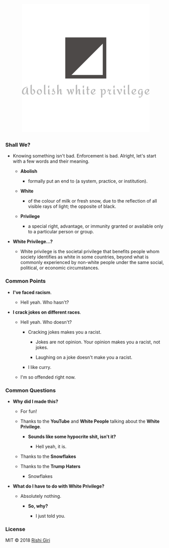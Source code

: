 <h1 align="center">
<br>
<img src="media/abolishpriv.jpg" alt="abolish white privilege logo">
<br>
</h1>

### Shall We?

- Knowing something isn't bad. Enforcement is bad. Alright, let's start with a few words and their meaning.

	- __Abolish__
		- formally put an end to (a system, practice, or institution).

	- __White__
		- of the colour of milk or fresh snow, due to the reflection of all visible rays of light; the opposite of black.

	- __Privilege__
		- a special right, advantage, or immunity granted or available only to a particular person or group.


- __White Privilege...?__

	- White privilege is the societal privilege that benefits people whom society identifies as white in some countries, beyond what is commonly experienced by non-white people under the same social, political, or economic circumstances.

### Common Points

- __I've faced racism__.
	- Hell yeah. Who hasn't?

- __I crack jokes on different races__.

	- Hell yeah. Who doesn't?

		- Cracking jokes makes you a racist.

			- Jokes are not opinion. Your opinion makes you a racist, not jokes.

			- Laughing on a joke doesn't make you a racist.

		- I like curry.

	- I'm so offended right now.

### Common Questions

- __Why did I made this?__

	- For fun!

	- Thanks to the __YouTube__ and __White People__ talking about the __White Privilege__.

		- __Sounds like some hypocrite shit, isn't it?__

			- Hell yeah, it is.

	- Thanks to the __Snowflakes__

	- Thanks to the __Trump Haters__

		- Snowflakes

- __What do I have to do with White Privilege?__

	- Absolutely nothing.

		- __So, why?__

			- I just told you.


### License

MIT &copy; 2018 [Rishi Giri](https://rishi.ml)
